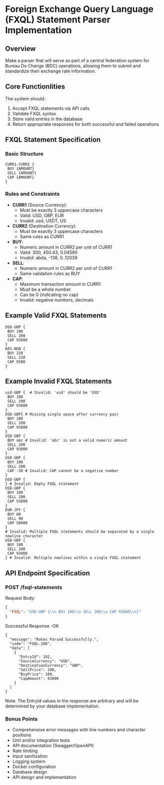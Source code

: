 # Foreign Exchange Query Language (FXQL) Statement Parser Implementation

## Overview
Make a parser that will serve as part of a central federation system for Bureau De Change (BDC) operations, allowing them to submit and standardize their exchange rate information.

## Core Functionlities
The system should:
1. Accept FXQL statements via API calls
2. Validate FXQL syntax
3. Store valid entries in the database
4. Return appropriate responses for both successful and failed operations

## FXQL Statement Specification

### Basic Structure
```
CURR1-CURR2 {
 BUY {AMOUNT}
 SELL {AMOUNT}
 CAP {AMOUNT}
}
```

### Rules and Constraints

- **CURR1** (Source Currency):
    - Must be exactly 3 uppercase characters
    - Valid: USD, GBP, EUR
    - Invalid: usd, USDT, US
- **CURR2** (Destination Currency):
    - Must be exactly 3 uppercase characters
    - Same rules as CURR1
- **BUY**:
    - Numeric amount in CURR2 per unit of CURR1
    - Valid: 300, 450.43, 0.04590
    - Invalid: abda, -138, 0..12039
- **SELL**:
    - Numeric amount in CURR2 per unit of CURR1
    - Same validation rules as BUY
- **CAP**:
    - Maximum transaction amount in CURR1
    - Must be a whole number
    - Can be 0 (indicating no cap)
    - Invalid: negative numbers, decimals

## Example Valid FXQL Statements
```
USD-GBP {
 BUY 100
 SELL 200
 CAP 93800
}
KES-NGN {
 BUY 150
 SELL 210
 CAP 9500
}
```

## Example Invalid FXQL Statements

```
usd-GBP {  # Invalid: 'usd' should be 'USD'
 BUY 100
 SELL 200
 CAP 93800
}
USD-GBP{ # Missing single space after currency pair
 BUY 100
 SELL 200
 CAP 93800
}
USD-GBP {
 BUY abc # Invalid: 'abc' is not a valid numeric amount
 SELL 200
 CAP 93800
}
USD-GBP {
 BUY 100
 SELL 200
 CAP -50 # Invalid: CAP cannot be a negative number
}
USD-GBP {
} # Invalid: Empty FXQL statement
USD-GBP {
 BUY 100
 SELL 200
 CAP 93800
}
EUR-JPY {
 BUY 80
 SELL 90
 CAP 50000
}
# Invalid: Multiple FXQL statements should be separated by a single newline character
USD-GBP {
 BUY 100
 SELL 200
 CAP 93800
} # Invalid: Multiple newlines within a single FXQL statement
```

## API Endpoint Specification

### POST /fxql-statements

Request Body:
```json
{
  "FXQL": "USD-GBP {\\n BUY 100\\n SELL 200\\n CAP 93800\\n}"
}
```

Successful Response -OK 
```
{
  "message": "Rates Parsed Successfully.",
  "code": "FXQL-200",
  "data": [
    {
      "EntryId": 192,
      "SourceCurrency": "USD",
      "DestinationCurrency": "GBP",
      "SellPrice": 200,
      "BuyPrice": 100,
      "CapAmount": 93800
    }
  ]
}
```
Note: The EntryId values in the response are arbitrary and will be determined by your database implementation.


### Bonus Points

- Comprehensive error messages with line numbers and character positions
- Unit and/or integration tests
- API documentation (Swagger/OpenAPI)
- Rate limiting
- Input sanitization
- Logging system
- Docker configuration
- Database design
- API design and implementation



